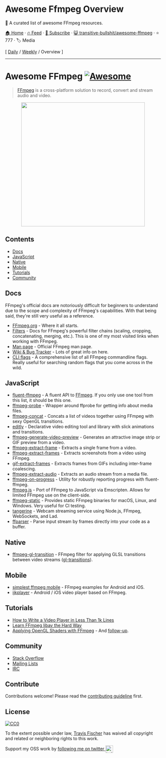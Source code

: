 # Awesome Ffmpeg Overview

👻 A curated list of awesome FFmpeg resources.

[🏠 Home](/README.md) · [🔥 Feed](https://www.trackawesomelist.com/transitive-bullshit/awesome-ffmpeg/rss.xml) · [📮 Subscribe](https://trackawesomelist.us17.list-manage.com/subscribe?u=d2f0117aa829c83a63ec63c2f&id=36a103854c) · [😺 transitive-bullshit/awesome-ffmpeg](https://github.com/transitive-bullshit/awesome-ffmpeg) · ⭐ 777 · 🏷️ Media

[ [Daily](/content/transitive-bullshit/awesome-ffmpeg/README.md) / [Weekly](/content/transitive-bullshit/awesome-ffmpeg/week/README.md) / Overview ]

---

# Awesome FFmpeg [![Awesome](https://awesome.re/badge.svg)](https://awesome.re)

> [FFmpeg](http://ffmpeg.org) is a cross-platform solution to record, convert and stream audio and video.

<p align="center">
  <img width="400" src="https://cdn.rawgit.com/transitive-bullshit/awesome-ffmpeg/master/ffmpeg-logo.svg">
</p>

## Contents

*   [Docs](#docs)
*   [JavaScript](#javascript)
*   [Native](#native)
*   [Mobile](#mobile)
*   [Tutorials](#tutorials)
*   [Community](#community)

## Docs

FFmpeg's official docs are notoriously difficult for beginners to understand due to the scope and complexity of FFmpeg's capabilities. With that being said, they're still very useful as a reference.

*   [FFmpeg.org](http://ffmpeg.org) - Where it all starts.
*   [Filters](https://ffmpeg.org/ffmpeg-filters.html) - Docs for FFmpeg's powerful filter chains (scaling, cropping, concatenating, merging, etc.). This is one of my most visited links when working with FFmpeg.
*   [Man page](https://man.cx/ffmpeg) - Official FFmpeg man page.
*   [Wiki & Bug Tracker](https://trac.ffmpeg.org) - Lots of great info on here.
*   [CLI flags](https://github.com/transitive-bullshit/ffmpeg-cli-flags/blob/master/readme.md) - A comprehensive list of all FFmpeg commandline flags. Really useful for searching random flags that you come across in the wild.

## JavaScript

*   [fluent-ffmpeg](https://github.com/fluent-ffmpeg/node-fluent-ffmpeg) - A fluent API to [FFmpeg](http://www.ffmpeg.org). If you only use one tool from this list, it should be this one.
*   [ffmpeg-probe](https://github.com/transitive-bullshit/ffmpeg-probe) - Wrapper around ffprobe for getting info about media files.
*   [ffmpeg-concat](https://github.com/transitive-bullshit/ffmpeg-concat) - Concats a list of videos together using FFmpeg with sexy OpenGL transitions.
*   [editly](https://github.com/mifi/editly) - Declarative video editing tool and library with slick animations and transitions.
*   [ffmpeg-generate-video-preview](https://github.com/transitive-bullshit/ffmpeg-generate-video-preview) - Generates an attractive image strip or GIF preview from a video.
*   [ffmpeg-extract-frame](https://github.com/transitive-bullshit/ffmpeg-extract-frame) - Extracts a single frame from a video.
*   [ffmpeg-extract-frames](https://github.com/transitive-bullshit/ffmpeg-extract-frames) - Extracts screenshots from a video using FFmpeg.
*   [gif-extract-frames](https://github.com/transitive-bullshit/gif-extract-frames) - Extracts frames from GIFs including inter-frame coalescing.
*   [ffmpeg-extract-audio](https://github.com/transitive-bullshit/ffmpeg-extract-audio) - Extracts an audio stream from a media file.
*   [ffmpeg-on-progress](https://github.com/transitive-bullshit/ffmpeg-on-progress) - Utility for robustly reporting progress with fluent-ffmpeg.
*   [ffmpeg.js](https://github.com/Kagami/ffmpeg.js) - Port of FFmpeg to JavaScript via Emscripten. Allows for limited FFmpeg use on the client-side.
*   [ffmpeg-static](https://github.com/eugeneware/ffmpeg-static) - Provides static FFmpeg binaries for macOS, Linux, and Windows. Very useful for CI testing.
*   [tangerine](https://github.com/niftylettuce/tangerine) - Webcam streaming service using Node.js, FFmpeg, WebSockets, and Lad.
*   [ffparser](https://github.com/NiKlimenko/FFParser) - Parse input stream by frames directly into your code as a buffer.

## Native

*   [ffmpeg-gl-transition](https://github.com/transitive-bullshit/ffmpeg-gl-transition) - FFmpeg filter for applying GLSL transitions between video streams ([gl-transitions](https://gl-transitions.com/)).

## Mobile

*   [simplest ffmpeg mobile](https://github.com/leixiaohua1020/simplest_ffmpeg_mobile) - FFmpeg examples for Android and iOS.
*   [ijkplayer](https://github.com/Bilibili/ijkplayer) - Android / iOS video player based on FFmpeg.

## Tutorials

*   [How to Write a Video Player in Less Than 1k Lines](http://dranger.com/ffmpeg)
*   [Learn FFmpeg libav the Hard Way](https://github.com/leandromoreira/ffmpeg-libav-tutorial)
*   [Applying OpenGL Shaders with FFmpeg](https://nervous.io/ffmpeg/opengl/2017/01/31/ffmpeg-opengl) - And [follow-up](https://nervous.io/ffmpeg/opengl/2017/05/15/ffmpeg-pbo-yuv).

## Community

*   [Stack Overflow](https://superuser.com/questions/tagged/ffmpeg)
*   [Mailing Lists](https://www.ffmpeg.org/contact.html#MailingLists)
*   [IRC](https://www.ffmpeg.org/contact.html#IRCChannels)

## Contribute

Contributions welcome! Please read the [contributing guideline](https://github.com/transitive-bullshit/awesome-ffmpeg/blob/master/readme.md/contributing.md) first.

## License

[![CC0](http://mirrors.creativecommons.org/presskit/buttons/88x31/svg/cc-zero.svg)](http://creativecommons.org/publicdomain/zero/1.0)

To the extent possible under law, [Travis Fischer](https://github.com/transitive-bullshit) has waived all copyright and related or neighboring rights to this work.

Support my OSS work by <a href="https://twitter.com/transitive_bs">following me on twitter <img src="https://storage.googleapis.com/saasify-assets/twitter-logo.svg" alt="twitter" height="24px" align="center"></a>

